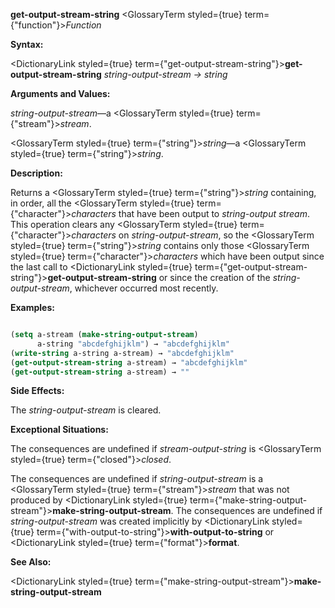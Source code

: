 **get-output-stream-string** <GlossaryTerm styled={true} term={"function"}><i>Function</i></GlossaryTerm> 



**Syntax:** 



<DictionaryLink styled={true} term={"get-output-stream-string"}><b>get-output-stream-string</b></DictionaryLink> *string-output-stream → string* 



**Arguments and Values:** 



*string-output-stream*—a <GlossaryTerm styled={true} term={"stream"}><i>stream</i></GlossaryTerm>. 



<GlossaryTerm styled={true} term={"string"}><i>string</i></GlossaryTerm>—a <GlossaryTerm styled={true} term={"string"}><i>string</i></GlossaryTerm>. 



**Description:** 



Returns a <GlossaryTerm styled={true} term={"string"}><i>string</i></GlossaryTerm> containing, in order, all the <GlossaryTerm styled={true} term={"character"}><i>characters</i></GlossaryTerm> that have been output to *string-output stream*. This operation clears any <GlossaryTerm styled={true} term={"character"}><i>characters</i></GlossaryTerm> on *string-output-stream*, so the <GlossaryTerm styled={true} term={"string"}><i>string</i></GlossaryTerm> contains only those <GlossaryTerm styled={true} term={"character"}><i>characters</i></GlossaryTerm> which have been output since the last call to <DictionaryLink styled={true} term={"get-output-stream-string"}><b>get-output-stream-string</b></DictionaryLink> or since the creation of the *string-output-stream*, whichever occurred most recently. 



**Examples:**
```lisp

(setq a-stream (make-string-output-stream) 
      a-string "abcdefghijklm") → "abcdefghijklm" 
(write-string a-string a-stream) → "abcdefghijklm" 
(get-output-stream-string a-stream) → "abcdefghijklm" 
(get-output-stream-string a-stream) → "" 

```
**Side Effects:** 



The *string-output-stream* is cleared. 



**Exceptional Situations:** 



The consequences are undefined if *stream-output-string* is <GlossaryTerm styled={true} term={"closed"}><i>closed</i></GlossaryTerm>. 



The consequences are undefined if *string-output-stream* is a <GlossaryTerm styled={true} term={"stream"}><i>stream</i></GlossaryTerm> that was not produced by <DictionaryLink styled={true} term={"make-string-output-stream"}><b>make-string-output-stream</b></DictionaryLink>. The consequences are undefined if *string-output-stream* was created implicitly by <DictionaryLink styled={true} term={"with-output-to-string"}><b>with-output-to-string</b></DictionaryLink> or <DictionaryLink styled={true} term={"format"}><b>format</b></DictionaryLink>. 



**See Also:** 



<DictionaryLink styled={true} term={"make-string-output-stream"}><b>make-string-output-stream</b></DictionaryLink> 







 



 



